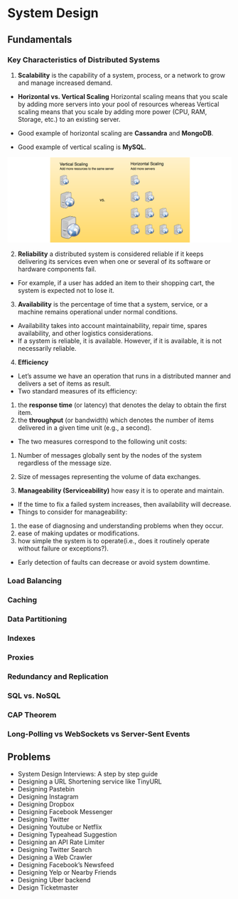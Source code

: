 # System Design

## Fundamentals

### Key Characteristics of Distributed Systems

1. **Scalability** is the capability of a system, process, or a network to grow and manage increased demand.

  * **Horizontal vs. Vertical Scaling** Horizontal scaling means that you scale by adding more servers into your pool of resources whereas Vertical scaling means that you scale by adding more power (CPU, RAM, Storage, etc.) to an existing server.
  
  * Good example of horizontal scaling are **Cassandra** and **MongoDB**.
  * Good example of vertical scaling is **MySQL**.

![](https://github.com/shamy1st/system-design/blob/main/images/vertical-vs-horizontal-scaling.png)


2. **Reliability** a distributed system is considered reliable if it keeps delivering its services even when one or several of its software or hardware components fail.

 * For example, if a user has added an item to their shopping cart, the system is expected not to lose it. 


3. **Availability** is the percentage of time that a system, service, or a machine remains operational under normal conditions.

 * Availability takes into account maintainability, repair time, spares availability, and other logistics considerations.
 * If a system is reliable, it is available. However, if it is available, it is not necessarily reliable.


4. **Efficiency**

 * Let’s assume we have an operation that runs in a distributed manner and delivers a set of items as result.
 * Two standard measures of its efficiency:
  1. the **response time** (or latency) that denotes the delay to obtain the first item.
  2. the **throughput** (or bandwidth) which denotes the number of items delivered in a given time unit (e.g., a second).
 * The two measures correspond to the following unit costs:
  1. Number of messages globally sent by the nodes of the system regardless of the message size.
  2. Size of messages representing the volume of data exchanges.


5. **Manageability (Serviceability)** how easy it is to operate and maintain.

 * If the time to fix a failed system increases, then availability will decrease.
 * Things to consider for manageability:
  1. the ease of diagnosing and understanding problems when they occur.
  2. ease of making updates or modifications.
  3. how simple the system is to operate(i.e., does it routinely operate without failure or exceptions?).
 * Early detection of faults can decrease or avoid system downtime.


### Load Balancing

### Caching

### Data Partitioning

### Indexes

### Proxies

### Redundancy and Replication

### SQL vs. NoSQL

### CAP Theorem

### Long-Polling vs WebSockets vs Server-Sent Events

## Problems
* System Design Interviews: A step by step guide
* Designing a URL Shortening service like TinyURL
* Designing Pastebin
* Designing Instagram
* Designing Dropbox
* Designing Facebook Messenger
* Designing Twitter
* Designing Youtube or Netflix
* Designing Typeahead Suggestion
* Designing an API Rate Limiter
* Designing Twitter Search
* Designing a Web Crawler
* Designing Facebook’s Newsfeed
* Designing Yelp or Nearby Friends
* Designing Uber backend
* Design Ticketmaster
